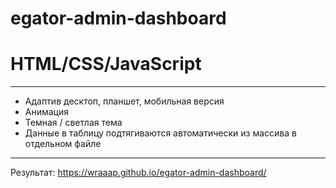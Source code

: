 # egator-admin-dashboard

# HTML/CSS/JavaScript

---

- Адаптив десктоп, планшет, мобильная версия
- Анимация
- Темная / светлая тема
- Данные в таблицу подтягиваются автоматически из массива в отдельном файле

---

Результат: https://wraaap.github.io/egator-admin-dashboard/
